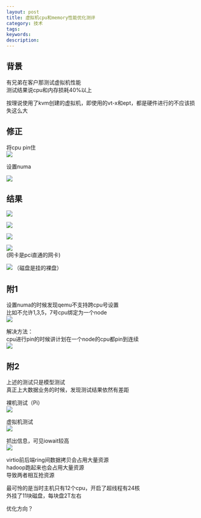```yaml
---
layout: post
title: 虚拟机cpu和memory性能优化测评
category: 技术
tags: 
keywords: 
description: 
---
```


## 背景 ##

有兄弟在客户那测试虚拟机性能  
测试结果说cpu和内存损耗40%以上  

按理说使用了kvm创建的虚拟机，即使用的vt-x和ept，都是硬件进行的不应该损失这么大  

## 修正 ##

将cpu pin住  
![](http://i.imgur.com/jSmJBKu.png)

设置numa

![](http://i.imgur.com/wi2ecdH.png)


## 结果 ##

![](http://i.imgur.com/nmFwpVH.png)  

![](http://i.imgur.com/csG07A6.png)  

![](http://i.imgur.com/XF64Fx1.png)  

![](http://i.imgur.com/VG0fToA.png)  
(网卡是pci直通的网卡)  

![](http://i.imgur.com/nLzgDVB.png)
（磁盘是挂的裸盘）


## 附1 ##

设置numa的时候发现qemu不支持跨cpu号设置  
比如不允许1,3,5，7号cpu绑定为一个node  
![](http://i.imgur.com/zEMXYil.jpg)  

解决方法：  
cpu进行pin的时候讲计划在一个node的cpu都pin到连续  
![](http://i.imgur.com/vbiHnqO.jpg)

## 附2 ##

上述的测试只是模型测试  
真正上大数据业务的时候，发现测试结果依然有差距  

裸机测试（Pi）  
![](http://i.imgur.com/KNeYb1A.png)  

虚拟机测试  
![](http://i.imgur.com/ge71cjV.png)  

抓出信息，可见iowait较高  
![](http://i.imgur.com/xSLRXV1.png)  

virtio前后端ring间数据拷贝会占用大量资源  
hadoop跑起来也会占用大量资源  
导致两者相互抢资源  

最可怜的是当时主机只有12个cpu，开启了超线程有24核  
外挂了11块磁盘，每块盘2T左右  


优化方向？
